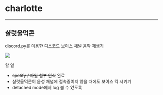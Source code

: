 # charlotte

---------------------------


## 샬럿울먹콘
discord.py를 이용한 디스코드 보이스 채널 음악 재생기

![](https://private-user-images.githubusercontent.com/140505972/418364767-186ec966-6f0e-40d4-953c-fb032ca7c675.png?jwt=eyJhbGciOiJIUzI1NiIsInR5cCI6IkpXVCJ9.eyJpc3MiOiJnaXRodWIuY29tIiwiYXVkIjoicmF3LmdpdGh1YnVzZXJjb250ZW50LmNvbSIsImtleSI6ImtleTUiLCJleHAiOjE3NDA5MzgwNDMsIm5iZiI6MTc0MDkzNzc0MywicGF0aCI6Ii8xNDA1MDU5NzIvNDE4MzY0NzY3LTE4NmVjOTY2LTZmMGUtNDBkNC05NTNjLWZiMDMyY2E3YzY3NS5wbmc_WC1BbXotQWxnb3JpdGhtPUFXUzQtSE1BQy1TSEEyNTYmWC1BbXotQ3JlZGVudGlhbD1BS0lBVkNPRFlMU0E1M1BRSzRaQSUyRjIwMjUwMzAyJTJGdXMtZWFzdC0xJTJGczMlMkZhd3M0X3JlcXVlc3QmWC1BbXotRGF0ZT0yMDI1MDMwMlQxNzQ5MDNaJlgtQW16LUV4cGlyZXM9MzAwJlgtQW16LVNpZ25hdHVyZT1mODA3YTM4ODFhNGI4YjlhYzNjZDU1NzgxNjM1ZTAyNGU3NDhiMjdjMWM3MTVlOWUyNzQxM2U5OWI1M2M0ZjZhJlgtQW16LVNpZ25lZEhlYWRlcnM9aG9zdCJ9.QwXMQ8QFnZrYyH9UzSSUCuaXw43-sfRIWaL2f9gOoiU)


할 일
- ~~spotify / 파일 첨부 인식~~ 완료
- 샬럿울먹콘이 음성 채널에 접속중이지 않을 때에도 보이스 킥 시키기
- detached mode에서 log 볼 수 있도록
